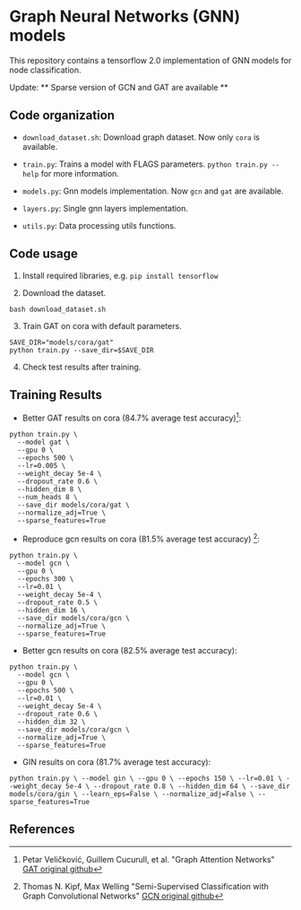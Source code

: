 # Graph Neural Networks (GNN) models

This repository contains a tensorflow 2.0 implementation of GNN models for node
classification.

Update: ** Sparse version of GCN and GAT are available **

## Code organization

*   `download_dataset.sh`: Download graph dataset. Now only `cora` is available.

*   `train.py`: Trains a model with FLAGS parameters. `python train.py --help`
    for more information.

*   `models.py`: Gnn models implementation. Now `gcn` and `gat` are available.

*   `layers.py`: Single gnn layers implementation.

*   `utils.py`: Data processing utils functions.

## Code usage

1.  Install required libraries, e.g. `pip install tensorflow`

2.  Download the dataset.

```
bash download_dataset.sh
```

3.  Train GAT on cora with default parameters.

```
SAVE_DIR="models/cora/gat"
python train.py --save_dir=$SAVE_DIR
```

4.  Check test results after training.

## Training Results

*   Better GAT results on cora (84.7% average test accuracy)[^GAT]:

```
python train.py \
  --model gat \
  --gpu 0 \
  --epochs 500 \
  --lr=0.005 \
  --weight_decay 5e-4 \
  --dropout_rate 0.6 \
  --hidden_dim 8 \
  --num_heads 8 \
  --save_dir models/cora/gat \
  --normalize_adj=True \
  --sparse_features=True
```

*   Reproduce gcn results on cora (81.5% average test accuracy) [^GCN]:

```
python train.py \
  --model gcn \
  --gpu 0 \
  --epochs 300 \
  --lr=0.01 \
  --weight_decay 5e-4 \
  --dropout_rate 0.5 \
  --hidden_dim 16 \
  --save_dir models/cora/gcn \
  --normalize_adj=True \
  --sparse_features=True
```

*   Better gcn results on cora (82.5% average test accuracy):

```
python train.py \
  --model gcn \
  --gpu 0 \
  --epochs 500 \
  --lr=0.01 \
  --weight_decay 5e-4 \
  --dropout_rate 0.6 \
  --hidden_dim 32 \
  --save_dir models/cora/gcn \
  --normalize_adj=True \
  --sparse_features=True
```

*   GIN results on cora (81.7% average test accuracy):

`python train.py \
  --model gin \
  --gpu 0 \
  --epochs 150 \
  --lr=0.01 \
  --weight_decay 5e-4 \
  --dropout_rate 0.8 \
  --hidden_dim 64 \
  --save_dir models/cora/gin \
  --learn_eps=False \
  --normalize_adj=False \
  --sparse_features=True`


## References

[^GCN]: Thomas N. Kipf, Max Welling "Semi-Supervised Classification with Graph
    Convolutional Networks"
    [GCN original github](https://github.com/tkipf/gcn/tree/master/gcn)

[^GAT]: Petar Veličković, Guillem Cucurull, et al. "Graph Attention Networks"
    [GAT original github](https://github.com/PetarV-/GAT)

